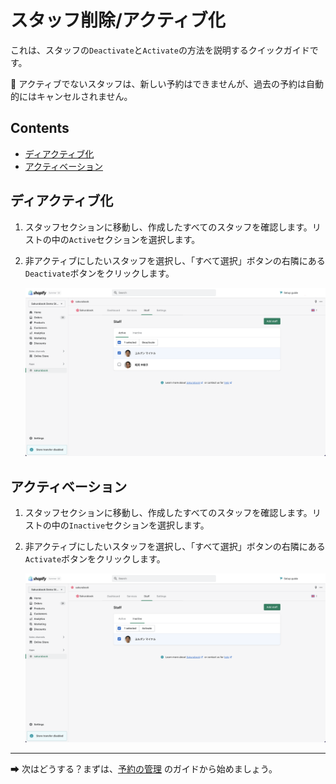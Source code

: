 # スタッフ削除/アクティブ化

これは、スタッフの`Deactivate`と`Activate`の方法を説明するクイックガイドです。

📌 アクティブでないスタッフは、新しい予約はできませんが、過去の予約は自動的にはキャンセルされません。

## Contents

- [ディアクティブ化](#ディアクティブ化)
- [アクティベーション](#アクティベーション)

## ディアクティブ化

1. スタッフセクションに移動し、作成したすべてのスタッフを確認します。リストの中の`Active`セクションを選択します。

2. 非アクティブにしたいスタッフを選択し、「すべて選択」ボタンの右隣にある`Deactivate`ボタンをクリックします。

   ![Alt text](../img/Screenshot%202022-08-30%20at%2014.15.17.png?raw=true "Sakurabook Staff Deactivation")

## アクティベーション

1. スタッフセクションに移動し、作成したすべてのスタッフを確認します。リストの中の`Inactive`セクションを選択します。

2. 非アクティブにしたいスタッフを選択し、「すべて選択」ボタンの右隣にある`Activate`ボタンをクリックします。

   ![Alt text](../img/Screenshot%202022-08-30%20at%2014.17.21.png?raw=true "Sakurabook Staff Deactivation")

---

➡ 次はどうする？まずは、[予約の管理](./manage-bookings.md) のガイドから始めましょう。
